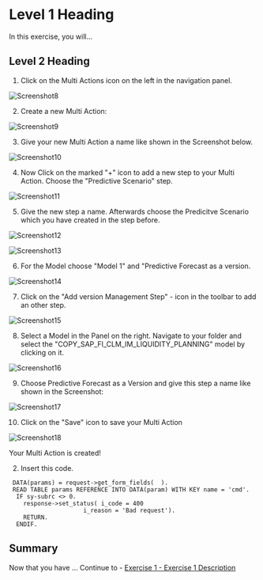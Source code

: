 

# Level 1 Heading

In this exercise, you will...

## Level 2 Heading

1. Click on the Multi Actions icon on the left in the navigation panel.

![Screenshot8](https://github.com/SAP-samples/teched2022-DA280/blob/main/exercises/ex6/images/Screenshot8.PNG)

2. Create a new Multi Action:

![Screenshot9](https://github.com/SAP-samples/teched2022-DA280/blob/main/exercises/ex6/images/Screenshot9.PNG)

3. Give your new Multi Action a name like shown in the Screenshot below.

![Screenshot10](https://github.com/SAP-samples/teched2022-DA280/blob/main/exercises/ex6/images/Screenshot10.PNG)

4. Now Click on the marked "+" icon to add a new step to your Multi Action. Choose the "Predictive Scenario" step.

![Screenshot11](https://github.com/SAP-samples/teched2022-DA280/blob/main/exercises/ex6/images/Screenshot11.PNG)

5. Give the new step a name. Afterwards choose the Predicitve Scenario which you have created in the step before.

![Screenshot12](https://github.com/SAP-samples/teched2022-DA280/blob/main/exercises/ex6/images/Screenshot12.PNG)

![Screenshot13](https://github.com/SAP-samples/teched2022-DA280/blob/main/exercises/ex6/images/Screenshot13.PNG)

6. For the Model choose "Model 1" and "Predictive Forecast as a version.

![Screenshot14](https://github.com/SAP-samples/teched2022-DA280/blob/main/exercises/ex6/images/Screenshot14.PNG)

7. Click on the "Add version Management Step" - icon in the toolbar to add an other step.

![Screenshot15](https://github.com/SAP-samples/teched2022-DA280/blob/main/exercises/ex6/images/Screenshot15.PNG)

8. Select a Model in the Panel on the right. Navigate to your folder and select the "COPY_SAP_FI_CLM_IM_LIQUIDITY_PLANNING" model by clicking on it.

![Screenshot16](https://github.com/SAP-samples/teched2022-DA280/blob/main/exercises/ex6/images/Screenshot16.PNG)

9. Choose Predictive Forecast as a Version and give this step a name like shown in the Screenshot:

![Screenshot17](https://github.com/SAP-samples/teched2022-DA280/blob/main/exercises/ex6/images/Screenshot17.PNG)

10. Click on the "Save" icon to save your Multi Action

![Screenshot18](https://github.com/SAP-samples/teched2022-DA280/blob/main/exercises/ex6/images/Screenshot18.PNG)


Your Multi Action is created!




2.	Insert this code.
``` abap
 DATA(params) = request->get_form_fields(  ).
 READ TABLE params REFERENCE INTO DATA(param) WITH KEY name = 'cmd'.
  IF sy-subrc <> 0.
    response->set_status( i_code = 400
                     i_reason = 'Bad request').
    RETURN.
  ENDIF.
```

## Summary

Now that you have ... 
Continue to - [Exercise 1 - Exercise 1 Description](../ex1/README.md)
